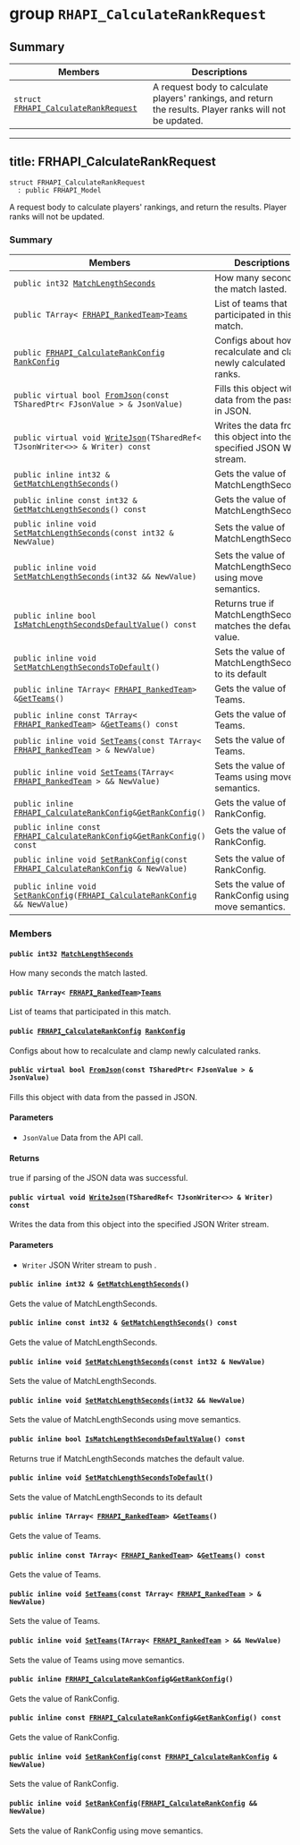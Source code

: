 # group `RHAPI_CalculateRankRequest` <a id="group__RHAPI__CalculateRankRequest"></a>

## Summary

 Members                        | Descriptions                                
--------------------------------|---------------------------------------------
`struct `[`FRHAPI_CalculateRankRequest`](#structFRHAPI__CalculateRankRequest) | A request body to calculate players&#39; rankings, and return the results. Player ranks will not be updated.

---
title: FRHAPI_CalculateRankRequest
---

```
struct FRHAPI_CalculateRankRequest
  : public FRHAPI_Model
```

A request body to calculate players&#39; rankings, and return the results. Player ranks will not be updated.

### Summary

 Members                        | Descriptions                                
--------------------------------|---------------------------------------------
`public int32 `[`MatchLengthSeconds`](#structFRHAPI__CalculateRankRequest_1abdc15b22039fabcfbbe19eb71f42aabc) | How many seconds the match lasted.
`public TArray< `[`FRHAPI_RankedTeam`](RHAPI_RankedTeam.md#structFRHAPI__RankedTeam)` > `[`Teams`](#structFRHAPI__CalculateRankRequest_1a36cb9d13dcff36596acf302d354df057) | List of teams that participated in this match.
`public `[`FRHAPI_CalculateRankConfig`](RHAPI_CalculateRankConfig.md#structFRHAPI__CalculateRankConfig)` `[`RankConfig`](#structFRHAPI__CalculateRankRequest_1abdacac8e5f9da41c4ba102fcde2a458f) | Configs about how to recalculate and clamp newly calculated ranks.
`public virtual bool `[`FromJson`](#structFRHAPI__CalculateRankRequest_1a7b5c79755dc40620b1edaa921339462c)`(const TSharedPtr< FJsonValue > & JsonValue)` | Fills this object with data from the passed in JSON.
`public virtual void `[`WriteJson`](#structFRHAPI__CalculateRankRequest_1a39f4279e6c25b138e368bce1bc51eb44)`(TSharedRef< TJsonWriter<>> & Writer) const` | Writes the data from this object into the specified JSON Writer stream.
`public inline int32 & `[`GetMatchLengthSeconds`](#structFRHAPI__CalculateRankRequest_1a893175b3d81dbde856db066d308ef801)`()` | Gets the value of MatchLengthSeconds.
`public inline const int32 & `[`GetMatchLengthSeconds`](#structFRHAPI__CalculateRankRequest_1a45272a3078d5813c8f024e80e68384c3)`() const` | Gets the value of MatchLengthSeconds.
`public inline void `[`SetMatchLengthSeconds`](#structFRHAPI__CalculateRankRequest_1a2fadfce6e422d71f37b766603ffe10ab)`(const int32 & NewValue)` | Sets the value of MatchLengthSeconds.
`public inline void `[`SetMatchLengthSeconds`](#structFRHAPI__CalculateRankRequest_1a59157bf6fe32cef3e43df7344139d15b)`(int32 && NewValue)` | Sets the value of MatchLengthSeconds using move semantics.
`public inline bool `[`IsMatchLengthSecondsDefaultValue`](#structFRHAPI__CalculateRankRequest_1a5e1d277b23b382cb124ffe95d16109cd)`() const` | Returns true if MatchLengthSeconds matches the default value.
`public inline void `[`SetMatchLengthSecondsToDefault`](#structFRHAPI__CalculateRankRequest_1a3eca4ae63014e56303ee7c3202e5b1ec)`()` | Sets the value of MatchLengthSeconds to its default
`public inline TArray< `[`FRHAPI_RankedTeam`](RHAPI_RankedTeam.md#structFRHAPI__RankedTeam)` > & `[`GetTeams`](#structFRHAPI__CalculateRankRequest_1a049d69e27de8177ea4776636a1c84ca8)`()` | Gets the value of Teams.
`public inline const TArray< `[`FRHAPI_RankedTeam`](RHAPI_RankedTeam.md#structFRHAPI__RankedTeam)` > & `[`GetTeams`](#structFRHAPI__CalculateRankRequest_1a08f27bbb6fe5c9b926eb8b13eff366c3)`() const` | Gets the value of Teams.
`public inline void `[`SetTeams`](#structFRHAPI__CalculateRankRequest_1a75cc8da345194a40404a2eeba1bcb9a9)`(const TArray< `[`FRHAPI_RankedTeam`](RHAPI_RankedTeam.md#structFRHAPI__RankedTeam)` > & NewValue)` | Sets the value of Teams.
`public inline void `[`SetTeams`](#structFRHAPI__CalculateRankRequest_1ab02e568131b970e9a903c73827c08367)`(TArray< `[`FRHAPI_RankedTeam`](RHAPI_RankedTeam.md#structFRHAPI__RankedTeam)` > && NewValue)` | Sets the value of Teams using move semantics.
`public inline `[`FRHAPI_CalculateRankConfig`](RHAPI_CalculateRankConfig.md#structFRHAPI__CalculateRankConfig)` & `[`GetRankConfig`](#structFRHAPI__CalculateRankRequest_1a06847f0cbc5337ecc4ffe02afccbd3e8)`()` | Gets the value of RankConfig.
`public inline const `[`FRHAPI_CalculateRankConfig`](RHAPI_CalculateRankConfig.md#structFRHAPI__CalculateRankConfig)` & `[`GetRankConfig`](#structFRHAPI__CalculateRankRequest_1a696552bf251024ddf2e65dd213fe70a3)`() const` | Gets the value of RankConfig.
`public inline void `[`SetRankConfig`](#structFRHAPI__CalculateRankRequest_1a4685b3f2a9b125414e3639ecddf97b0d)`(const `[`FRHAPI_CalculateRankConfig`](RHAPI_CalculateRankConfig.md#structFRHAPI__CalculateRankConfig)` & NewValue)` | Sets the value of RankConfig.
`public inline void `[`SetRankConfig`](#structFRHAPI__CalculateRankRequest_1a6e6ff193b6e5007f232c30704b477fb9)`(`[`FRHAPI_CalculateRankConfig`](RHAPI_CalculateRankConfig.md#structFRHAPI__CalculateRankConfig)` && NewValue)` | Sets the value of RankConfig using move semantics.

### Members

#### `public int32 `[`MatchLengthSeconds`](#structFRHAPI__CalculateRankRequest_1abdc15b22039fabcfbbe19eb71f42aabc) <a id="structFRHAPI__CalculateRankRequest_1abdc15b22039fabcfbbe19eb71f42aabc"></a>

How many seconds the match lasted.

#### `public TArray< `[`FRHAPI_RankedTeam`](RHAPI_RankedTeam.md#structFRHAPI__RankedTeam)` > `[`Teams`](#structFRHAPI__CalculateRankRequest_1a36cb9d13dcff36596acf302d354df057) <a id="structFRHAPI__CalculateRankRequest_1a36cb9d13dcff36596acf302d354df057"></a>

List of teams that participated in this match.

#### `public `[`FRHAPI_CalculateRankConfig`](RHAPI_CalculateRankConfig.md#structFRHAPI__CalculateRankConfig)` `[`RankConfig`](#structFRHAPI__CalculateRankRequest_1abdacac8e5f9da41c4ba102fcde2a458f) <a id="structFRHAPI__CalculateRankRequest_1abdacac8e5f9da41c4ba102fcde2a458f"></a>

Configs about how to recalculate and clamp newly calculated ranks.

#### `public virtual bool `[`FromJson`](#structFRHAPI__CalculateRankRequest_1a7b5c79755dc40620b1edaa921339462c)`(const TSharedPtr< FJsonValue > & JsonValue)` <a id="structFRHAPI__CalculateRankRequest_1a7b5c79755dc40620b1edaa921339462c"></a>

Fills this object with data from the passed in JSON.

#### Parameters
* `JsonValue` Data from the API call.

#### Returns
true if parsing of the JSON data was successful.

#### `public virtual void `[`WriteJson`](#structFRHAPI__CalculateRankRequest_1a39f4279e6c25b138e368bce1bc51eb44)`(TSharedRef< TJsonWriter<>> & Writer) const` <a id="structFRHAPI__CalculateRankRequest_1a39f4279e6c25b138e368bce1bc51eb44"></a>

Writes the data from this object into the specified JSON Writer stream.

#### Parameters
* `Writer` JSON Writer stream to push .

#### `public inline int32 & `[`GetMatchLengthSeconds`](#structFRHAPI__CalculateRankRequest_1a893175b3d81dbde856db066d308ef801)`()` <a id="structFRHAPI__CalculateRankRequest_1a893175b3d81dbde856db066d308ef801"></a>

Gets the value of MatchLengthSeconds.

#### `public inline const int32 & `[`GetMatchLengthSeconds`](#structFRHAPI__CalculateRankRequest_1a45272a3078d5813c8f024e80e68384c3)`() const` <a id="structFRHAPI__CalculateRankRequest_1a45272a3078d5813c8f024e80e68384c3"></a>

Gets the value of MatchLengthSeconds.

#### `public inline void `[`SetMatchLengthSeconds`](#structFRHAPI__CalculateRankRequest_1a2fadfce6e422d71f37b766603ffe10ab)`(const int32 & NewValue)` <a id="structFRHAPI__CalculateRankRequest_1a2fadfce6e422d71f37b766603ffe10ab"></a>

Sets the value of MatchLengthSeconds.

#### `public inline void `[`SetMatchLengthSeconds`](#structFRHAPI__CalculateRankRequest_1a59157bf6fe32cef3e43df7344139d15b)`(int32 && NewValue)` <a id="structFRHAPI__CalculateRankRequest_1a59157bf6fe32cef3e43df7344139d15b"></a>

Sets the value of MatchLengthSeconds using move semantics.

#### `public inline bool `[`IsMatchLengthSecondsDefaultValue`](#structFRHAPI__CalculateRankRequest_1a5e1d277b23b382cb124ffe95d16109cd)`() const` <a id="structFRHAPI__CalculateRankRequest_1a5e1d277b23b382cb124ffe95d16109cd"></a>

Returns true if MatchLengthSeconds matches the default value.

#### `public inline void `[`SetMatchLengthSecondsToDefault`](#structFRHAPI__CalculateRankRequest_1a3eca4ae63014e56303ee7c3202e5b1ec)`()` <a id="structFRHAPI__CalculateRankRequest_1a3eca4ae63014e56303ee7c3202e5b1ec"></a>

Sets the value of MatchLengthSeconds to its default

#### `public inline TArray< `[`FRHAPI_RankedTeam`](RHAPI_RankedTeam.md#structFRHAPI__RankedTeam)` > & `[`GetTeams`](#structFRHAPI__CalculateRankRequest_1a049d69e27de8177ea4776636a1c84ca8)`()` <a id="structFRHAPI__CalculateRankRequest_1a049d69e27de8177ea4776636a1c84ca8"></a>

Gets the value of Teams.

#### `public inline const TArray< `[`FRHAPI_RankedTeam`](RHAPI_RankedTeam.md#structFRHAPI__RankedTeam)` > & `[`GetTeams`](#structFRHAPI__CalculateRankRequest_1a08f27bbb6fe5c9b926eb8b13eff366c3)`() const` <a id="structFRHAPI__CalculateRankRequest_1a08f27bbb6fe5c9b926eb8b13eff366c3"></a>

Gets the value of Teams.

#### `public inline void `[`SetTeams`](#structFRHAPI__CalculateRankRequest_1a75cc8da345194a40404a2eeba1bcb9a9)`(const TArray< `[`FRHAPI_RankedTeam`](RHAPI_RankedTeam.md#structFRHAPI__RankedTeam)` > & NewValue)` <a id="structFRHAPI__CalculateRankRequest_1a75cc8da345194a40404a2eeba1bcb9a9"></a>

Sets the value of Teams.

#### `public inline void `[`SetTeams`](#structFRHAPI__CalculateRankRequest_1ab02e568131b970e9a903c73827c08367)`(TArray< `[`FRHAPI_RankedTeam`](RHAPI_RankedTeam.md#structFRHAPI__RankedTeam)` > && NewValue)` <a id="structFRHAPI__CalculateRankRequest_1ab02e568131b970e9a903c73827c08367"></a>

Sets the value of Teams using move semantics.

#### `public inline `[`FRHAPI_CalculateRankConfig`](RHAPI_CalculateRankConfig.md#structFRHAPI__CalculateRankConfig)` & `[`GetRankConfig`](#structFRHAPI__CalculateRankRequest_1a06847f0cbc5337ecc4ffe02afccbd3e8)`()` <a id="structFRHAPI__CalculateRankRequest_1a06847f0cbc5337ecc4ffe02afccbd3e8"></a>

Gets the value of RankConfig.

#### `public inline const `[`FRHAPI_CalculateRankConfig`](RHAPI_CalculateRankConfig.md#structFRHAPI__CalculateRankConfig)` & `[`GetRankConfig`](#structFRHAPI__CalculateRankRequest_1a696552bf251024ddf2e65dd213fe70a3)`() const` <a id="structFRHAPI__CalculateRankRequest_1a696552bf251024ddf2e65dd213fe70a3"></a>

Gets the value of RankConfig.

#### `public inline void `[`SetRankConfig`](#structFRHAPI__CalculateRankRequest_1a4685b3f2a9b125414e3639ecddf97b0d)`(const `[`FRHAPI_CalculateRankConfig`](RHAPI_CalculateRankConfig.md#structFRHAPI__CalculateRankConfig)` & NewValue)` <a id="structFRHAPI__CalculateRankRequest_1a4685b3f2a9b125414e3639ecddf97b0d"></a>

Sets the value of RankConfig.

#### `public inline void `[`SetRankConfig`](#structFRHAPI__CalculateRankRequest_1a6e6ff193b6e5007f232c30704b477fb9)`(`[`FRHAPI_CalculateRankConfig`](RHAPI_CalculateRankConfig.md#structFRHAPI__CalculateRankConfig)` && NewValue)` <a id="structFRHAPI__CalculateRankRequest_1a6e6ff193b6e5007f232c30704b477fb9"></a>

Sets the value of RankConfig using move semantics.

